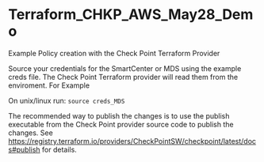 # Terraform_CHKP_AWS_May28_Demo
Example Policy creation with the Check Point Terraform Provider

Source your credentials for the SmartCenter or MDS using the example creds file. The Check Point Terraform provider will read them from the enviroment.  For Example

On unix/linux run: 
```source creds_MDS```

The recommended way to publish the changes is to use the publish executable from the Check Point provider source code to publish the changes.  See https://registry.terraform.io/providers/CheckPointSW/checkpoint/latest/docs#publish for details.

